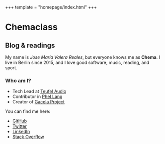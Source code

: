 +++
template = "homepage/index.html"
+++

# Chemaclass

## Blog & readings 

My name is _Jose Maria Valera Reales_, but everyone knows me as **Chema**. 
I live in Berlin since 2015, and I love good software, music, reading, and sport.

### Who am I?

- Tech Lead at [Teufel Audio](http://teufel.de)
- Contributor in [Phel Lang](http://phel-lang.org)
- Creator of [Gacela Project](http://gacela-project.com/)

You can find me here:

- <i class="fab fa-github"></i> [GitHub](https://github.com/Chemaclass)
- <i class="fab fa-twitter"></i> [Twitter](https://twitter.com/Chemaclass)
- <i class="fab fa-linkedin"></i> [LinkedIn](https://www.linkedin.com/in/jose-maria-valera-reales/)
- <i class="fab fa-stack-overflow"></i> [Stack Overflow](https://stackoverflow.com/users/3454593/chemaclass)
